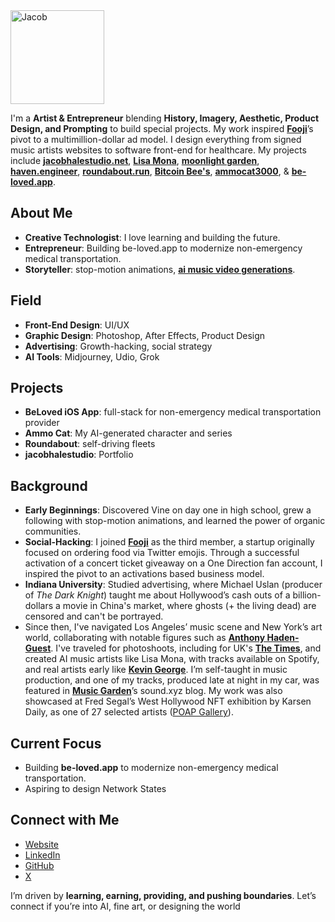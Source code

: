 <img src="https://avatars.githubusercontent.com/u/94732917?v=4" alt="Jacob" width="150" height="150">

I'm a **Artist & Entrepreneur** blending **History, Imagery, Aesthetic, Product Design, and Prompting** to build special projects. My work inspired [**Fooji**](https://fooji.com/)’s pivot to a multimillion-dollar ad model. I design everything from signed music artists websites to software front-end for healthcare. My projects include [**jacobhalestudio.net**](https://jacobhalestudio.net), [**Lisa Mona**](https://www.youtube.com/watch?v=0WxiY5idz-Q&list=OLAK5uy_k9Z0xjH9Dl3RkjzwKESBF3lQVsXwqDMGA), [**moonlight garden**](https://haven.engineer/moonlight-garden), [**haven.engineer**](https://haven.engineer), [**roundabout.run**](https://roundabout.run), [**Bitcoin Bee's**](https://haven.engineer/bitcoinbank), [**ammocat3000**](https://ammocat3000.com), & [**be-loved.app**](http://be-loved.app/about).

## About Me

- **Creative Technologist**: I love learning and building the future.
- **Entrepreneur**: Building be-loved.app to modernize non-emergency medical transportation.
- **Storyteller**:  stop-motion animations, [**ai music video generations**](https://twejikjgxkzmphocbvpt.supabase.co/storage/v1/object/public/images//REDXX.mp4).

## Field

- **Front-End Design**: UI/UX
- **Graphic Design**: Photoshop, After Effects, Product Design
- **Advertising**: Growth-hacking, social strategy
- **AI Tools**: Midjourney, Udio, Grok



## Projects

- **BeLoved iOS App**: full-stack for non-emergency medical transportation provider
- **Ammo Cat**: My AI-generated character and series
- **Roundabout**: self-driving fleets
- **jacobhalestudio**: Portfolio

## Background

- **Early Beginnings**: Discovered Vine on day one in high school, grew a following with stop-motion animations, and learned the power of organic communities.
- **Social-Hacking**: I joined [**Fooji**](https://fooji.com/) as the third member, a startup originally focused on ordering food via Twitter emojis. Through a successful activation of a concert ticket giveaway on a One Direction fan account, I inspired the pivot to an activations based business model.
- **Indiana University**: Studied advertising, where Michael Uslan (producer of *The Dark Knight*) taught me about Hollywood’s cash outs of a billion-dollars a movie in China's market, where ghosts (+ the living dead) are censored and can't be portrayed.
- Since then, I've navigated Los Angeles’ music scene and New York’s art world, collaborating with notable figures such as [**Anthony Haden-Guest**](https://news.artnet.com/art-world/jean-michel-basquiat-death-542345). I've traveled for photoshoots, including for UK's [**The Times**](https://pagesix.com/wp-content/uploads/sites/3/2022/05/IMG_37841-1.jpg), and created AI music artists like Lisa Mona, with tracks available on Spotify, and real artists early like [**Kevin George**](https://notion.online/when-youre-alone-by-kevin-george/). I’m self-taught in music production, and one of my tracks, produced late at night in my car, was featured in [**Music Garden**](https://www.sound.xyz/0x3e882b64b26a9351e7312e40649a43947b38091f/post/b899bfca-1719-4fbf-8e92-748af6b2ef04)’s sound.xyz blog. My work was also showcased at Fred Segal’s West Hollywood NFT exhibition by Karsen Daily, as one of 27 selected artists ([POAP Gallery](https://27times.xyz/)).

## Current Focus

- Building **be-loved.app** to modernize non-emergency medical transportation.
- Aspiring to design Network States

## Connect with Me

- [Website](https://jacobhalestudio.net)
- [LinkedIn](https://www.linkedin.com/in/jacobhalestudio)
- [GitHub](https://github.com/sailorjacob)
- [X](https://x.com/killmefxster)

I’m driven by **learning, earning, providing, and pushing boundaries**. Let’s connect if you’re into AI, fine art, or designing the world
